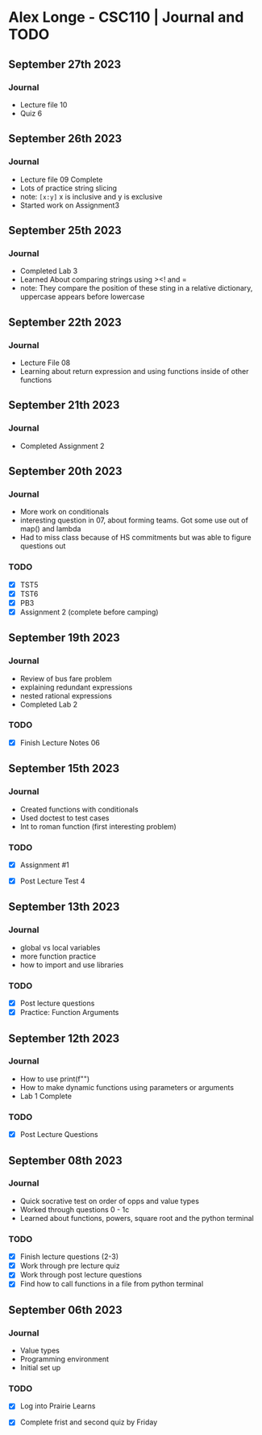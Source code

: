 # Alex Longe - CSC110 | Journal and TODO
## September 27th 2023

### Journal

- Lecture file 10
- Quiz 6


## September 26th 2023

### Journal

- Lecture file 09 Complete
- Lots of practice string slicing 
- note: `[x:y]` x is inclusive and y is exclusive
- Started work on Assignment3


## September 25th 2023

### Journal

- Completed Lab 3
- Learned About comparing strings using ><! and = 
- note: They compare the position of these sting in a relative dictionary, uppercase appears before lowercase

## September 22th 2023

### Journal

- Lecture File 08
- Learning about return expression and using functions inside of other functions


## September 21th 2023

### Journal

- Completed Assignment 2

## September 20th 2023

### Journal

- More work on conditionals
- interesting question in 07, about forming teams. Got some use out of map() and lambda
- Had to miss class because of HS commitments but was able to figure questions out

### TODO

- [x] TST5
- [x] TST6
- [x] PB3
- [x] Assignment 2 (complete before camping)

## September 19th 2023

### Journal

- Review of bus fare problem
- explaining redundant expressions
- nested rational expressions 
- Completed Lab 2

### TODO

- [x] Finish Lecture Notes 06

## September 15th 2023

### Journal

- Created functions with conditionals 
- Used doctest to test cases
- Int to roman function (first interesting problem)

### TODO

- [x] Assignment #1
- [x] Post Lecture Test 4


## September 13th 2023

### Journal

- global vs local variables
- more function practice
- how to import and use libraries

### TODO

- [x] Post lecture questions
- [x] Practice: Function Arguments

## September 12th 2023

### Journal

- How to use print(f"")
- How to make dynamic functions using parameters or arguments
- Lab 1 Complete


### TODO

- [x] Post Lecture Questions

## September 08th 2023

### Journal

- Quick socrative test on order of opps and value types
- Worked through questions 0 - 1c
- Learned about functions, powers, square root and the python terminal

### TODO

- [x] Finish lecture questions (2-3)
- [x] Work through pre lecture quiz 
- [x] Work through post lecture questions
- [x] Find how to call functions in a file from python terminal

## September 06th 2023

### Journal

- Value types
- Programming environment
- Initial set up

### TODO

- [x] Log into Prairie Learns
- [x] Complete frist and second quiz by Friday



